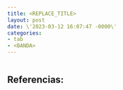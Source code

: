 ```yaml
---
title: <REPLACE_TITLE>
layout: post
date: \'2023-03-12 16:07:47 -0000\'
categories:
- tab
- <BANDA>
---
```


~~~
~~~

Referencias:
- 
